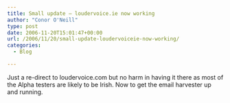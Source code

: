 ```yaml
---
title: Small update – loudervoice.ie now working
author: "Conor O'Neill"
type: post
date: 2006-11-20T15:01:47+00:00
url: /2006/11/20/small-update-loudervoiceie-now-working/
categories:
  - Blog

---
```

Just a re-direct to loudervoice.com but no harm in having it there as most of the Alpha testers are likely to be Irish. Now to get the email harvester up and running.
